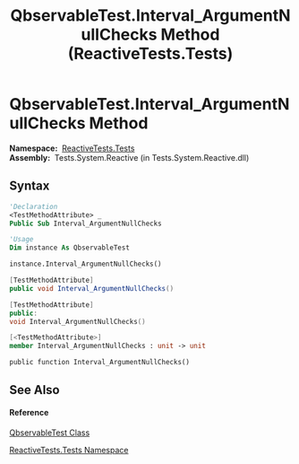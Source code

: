 ﻿---
title: QbservableTest.Interval_ArgumentNullChecks Method  (ReactiveTests.Tests)
TOCTitle: Interval_ArgumentNullChecks Method
ms:assetid: M:ReactiveTests.Tests.QbservableTest.Interval_ArgumentNullChecks
ms:mtpsurl: https://msdn.microsoft.com/en-us/library/reactivetests.tests.qbservabletest.interval_argumentnullchecks(v=VS.103)
ms:contentKeyID: 36620105
ms.date: 06/28/2011
mtps_version: v=VS.103
f1_keywords:
- ReactiveTests.Tests.QbservableTest.Interval_ArgumentNullChecks
dev_langs:
- CSharp
- JScript
- VB
- FSharp
- c++
---

# QbservableTest.Interval\_ArgumentNullChecks Method

**Namespace:**  [ReactiveTests.Tests](hh289046\(v=vs.103\).md)  
**Assembly:**  Tests.System.Reactive (in Tests.System.Reactive.dll)

## Syntax

``` vb
'Declaration
<TestMethodAttribute> _
Public Sub Interval_ArgumentNullChecks
```

``` vb
'Usage
Dim instance As QbservableTest

instance.Interval_ArgumentNullChecks()
```

``` csharp
[TestMethodAttribute]
public void Interval_ArgumentNullChecks()
```

``` c++
[TestMethodAttribute]
public:
void Interval_ArgumentNullChecks()
```

``` fsharp
[<TestMethodAttribute>]
member Interval_ArgumentNullChecks : unit -> unit 
```

``` jscript
public function Interval_ArgumentNullChecks()
```

## See Also

#### Reference

[QbservableTest Class](hh315250\(v=vs.103\).md)

[ReactiveTests.Tests Namespace](hh289046\(v=vs.103\).md)


